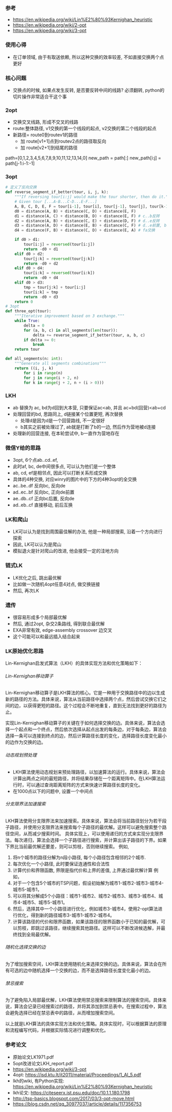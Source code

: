
### 参考
- https://en.wikipedia.org/wiki/Lin%E2%80%93Kernighan_heuristic
- https://en.wikipedia.org/wiki/2-opt
- https://en.wikipedia.org/wiki/3-opt

### 使用心得
- 在订单领域, 由于有取送依赖, 所以这种交换的效率较差, 不如直接交换两个点更好

### 核心问题

- 交换点的时候, 如果点发生反转, 是否要反转中间的线路? 必须翻转, python的切片操作非常适合干这个事

### 2opt

- 交换交叉线路, 形成不交叉的线路
- route:整体路径, v1交换的第一个线段的起点, v2交换的第二个线段的起点
- 新路径= route0到routev1的路径 
  - 加 route[v1+1]点到routev2点的路径取反向 
  - 加 route[v2+1]到结尾的路径

path=[0,1,2,3,4,5,6,7,8,9,10,11,12,13,14,0]
new_path = path[:]
new_path[i:j] = path[j-1:i-1:-1]

### 3opt

```python
# 定义了反向交换
def reverse_segment_if_better(tour, i, j, k):
    """If reversing tour[i:j] would make the tour shorter, then do it."""
    # Given tour [...A-B...C-D...E-F...]
    A, B, C, D, E, F = tour[i-1], tour[i], tour[j-1], tour[j], tour[k-1], tour[k % len(tour)]
    d0 = distance(A, B) + distance(C, D) + distance(E, F)
    d1 = distance(A, C) + distance(B, D) + distance(E, F) # c..b反转
    d2 = distance(A, B) + distance(C, E) + distance(D, F) # d..e反转
    d3 = distance(A, D) + distance(E, B) + distance(C, F) # d..e前置, b..c后置
    d4 = distance(F, B) + distance(C, D) + distance(E, A) # fa交换

    if d0 > d1:
        tour[i:j] = reversed(tour[i:j])
        return -d0 + d1
    elif d0 > d2:
        tour[j:k] = reversed(tour[j:k])
        return -d0 + d2
    elif d0 > d4:
        tour[i:k] = reversed(tour[i:k])
        return -d0 + d4
    elif d0 > d3:
        tmp = tour[j:k] + tour[i:j]
        tour[i:k] = tmp
        return -d0 + d3
    return 0
# 3opt
def three_opt(tour):
    """Iterative improvement based on 3 exchange."""
    while True:
        delta = 0
        for (a, b, c) in all_segments(len(tour)):
            delta += reverse_segment_if_better(tour, a, b, c)
        if delta >= 0:
            break
    return tour

def all_segments(n: int):
    """Generate all segments combinations"""
    return ((i, j, k)
        for i in range(n)
        for j in range(i + 2, n)
        for k in range(j + 2, n + (i > 0)))
```

### LKH

- ab 替换为 ac, bd为d回到大本营, 只要保证ac<ab, 并且 ac+bd(回营)<ab+cd
- 处理回营的bd, 思路同上, d链接某个位置更短, 再次替换
  - 处理d是因为d是一个回营路线, 不一定很好
  - b其实之前被处理过了, ab就是打断了b的一边, 然后作为营地被d连接
- 处理新的回营连接, 在本轮尝试中, b一直作为营地存在

### 微信Y给的思路

- 3opt, 6个点ab..cd..ef, 
- 此时af, bc, de中间很多点, 可以认为他们是一个整体
- ab, cd, ef是相邻点, 因此可以打断关系形成交换
- 具体的4种交换, 对应winry的图片中的下方的4种3opt的全交换
- ac..be..df 反向bc, 反向de
- ad..ec..bf 反向bc, 正向de前置
- ae..db..cf 正向bc后置, 反向de
- ad..eb..cf 直接移动, 前后互换

### LK和爬山

- LK可以认为是找到周围最佳解的办法, 他是一种局部搜索, 沿着一个方向进行探索
- 因此, LK可以认为是爬山
- 模拟退火是针对爬山的改进, 他会接受一定的洼地方向

### 链式LK

- LK优化之后, 跳出最优解
- 比如做一次随机4opt任意4对点, 做交换链接
- 然后, 再次LK

### 遗传

- 很容易形成多个局部最优解
- 然后, 通过2opt, 杂交2条路线, 得到联合最优解
- EXA非常有效, edge-assembly crossover 边交叉
- 这个可能可以和最远插入结合起来


### LK原始优化思路
Lin-Kernighan启发式算法（LKH）的具体实现方法和优化策略如下：

###### Lin-Kernighan移动算子
Lin-Kernighan移动算子是LKH算法的核心。它是一种用于交换路径中的边以生成新的路径的方法。具体来说，算法从当前路径中选择两个点，然后尝试交换它们之间的边，以获得更短的路径。这个过程会不断地重复，直到无法找到更好的路径为止。

实现Lin-Kernighan移动算子的关键在于如何选择交换的边。具体来说，算法会选择一个起点和一个终点，然后依次选择从起点出发的每条边，对于每条边，算法会选择一条可以连接到终点的边，然后计算路径长度的变化，选择路径长度变化最小的边作为交换的边。

###### 动态规划预处理
- LKH算法使用动态规划来预处理路径，以加速算法的运行。具体来说，算法会计算出两点之间的最短路径，并将结果存储在一个距离矩阵中。在LKH算法运行时，可以通过查询距离矩阵的方式来快速计算路径长度的变化。
- 在1000点以下的问题中, 设置一个中间点

###### 分支限界法加速搜索
LKH算法使用分支限界法来加速搜索。具体来说，算法会将当前路径划分为若干段子路径，并使用分支限界法来搜索每个子路径的最优解。这样可以避免搜索整个路径空间，从而减少搜索时间。
具体实现上，可以使用递归的方式来实现分支限界法。每次递归，算法会选择一个子路径进行搜索，并计算出该子路径的下界。如果下界比当前最优解还要差，则可以剪枝，否则继续搜索。
例如, 
1. 将n个城市的路径分解为n段小路径, 每个小路径包含相邻的2个城市.
2. 每次优化一个小路径, 此时要保证连通性和合法性
3. 计算代价和界限函数, 界限是指代价和上界的差值, 上界通过最优解计算
例如，
1. 对于一个包含5个城市的TSP问题，假设初始解为城市1-城市2-城市3-城市4-城市5-城市1，
2. 可以将其分解成5个小路径：城市1-城市2、城市2-城市3、城市3-城市4、城市4-城市5、城市5-城市1。
3. 然后，选择其中一个小路径进行优化，例如城市3-城市4，使用2-opt算法进行优化，得到新的路径城市3-城市1-城市2-城市4。
4. 计算该路径的代价和限界函数，如果该路径的限界函数小于已知的最优解，可以剪枝，即跳过该路径，继续搜索其他路径。这样可以不断改进候选解，并最终找到全局最优解。


###### 随机化选择交换的边
为了增加搜索空间，LKH算法使用随机化来选择交换的边。具体来说，算法会在所有可选的边中随机选择一个交换的边，而不是选择路径长度变化最小的边。

###### 禁忌搜索
为了避免陷入局部最优解，LKH算法使用禁忌搜索来限制算法的搜索空间。具体来说，算法会记录已经搜索过的路径，并将其添加到禁忌表中。在搜索过程中，算法会避免选择已经在禁忌表中的路径，从而增加搜索空间。

以上就是LKH算法的具体实现方法和优化策略。具体实现时，可以根据算法的原理和流程编写代码，并根据实际情况进行调整和优化。

### 参考论文
* 原始论文LK1971.pdf
* 5opt改进论文LKH_report.pdf
* https://en.wikipedia.org/wiki/3-opt
* 4opt: https://isd.ktu.lt/it2011/material/Proceedings/1_AI_5.pdf
* lkh的wiki, 有Python实现: https://en.wikipedia.org/wiki/Lin%E2%80%93Kernighan_heuristic
* lkh论文: https://citeseerx.ist.psu.edu/doc/10.1.1.180.1798
* http://tsp-basics.blogspot.com/2017/03/3-opt-move.html
* https://blog.csdn.net/qq_30977037/article/details/117356753